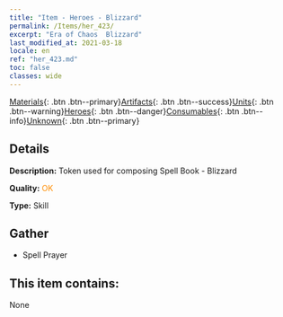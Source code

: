 ```yaml
---
title: "Item - Heroes - Blizzard"
permalink: /Items/her_423/
excerpt: "Era of Chaos  Blizzard"
last_modified_at: 2021-03-18
locale: en
ref: "her_423.md"
toc: false
classes: wide
---
```

 [Materials](/Items/){: .btn .btn--primary}[Artifacts](/Items/Artifacts/){: .btn .btn--success}[Units](/Items/Units/){: .btn .btn--warning}[Heroes](/Items/Heroes/){: .btn .btn--danger}[Consumables](/Items/Consumables/){: .btn .btn--info}[Unknown](/Items/Unknown/){: .btn .btn--primary}

## Details
 **Description:** Token used for composing Spell Book - Blizzard

 **Quality:** <span style="color: #FF8C00">OK</span>

 **Type:** Skill

## Gather

*    Spell Prayer 

## This item contains:

  None

